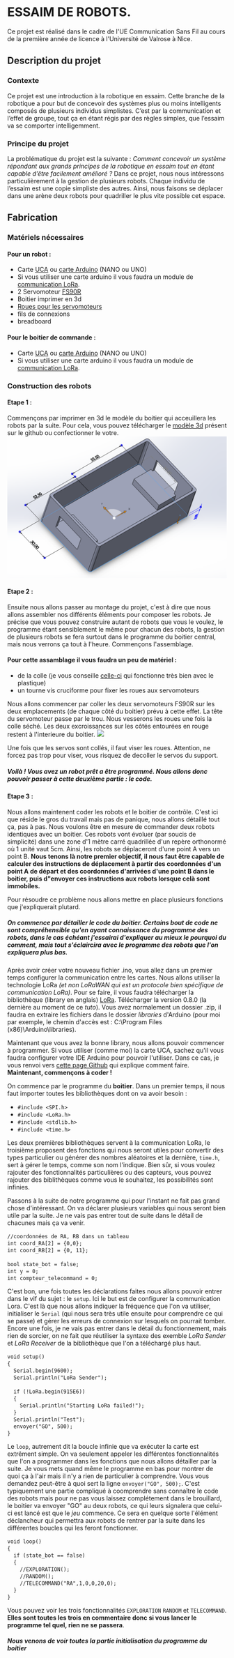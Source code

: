 # **ESSAIM DE ROBOTS.**

Ce projet est réalisé dans le cadre de l'UE Communication Sans Fil au cours de la première année de licence à l'Université de Valrose à Nice.

## Description du projet
### Contexte
Ce projet est une introduction à la robotique en essaim. Cette branche de la robotique a pour but de concevoir des systèmes plus ou moins intelligents composés de plusieurs individus simplistes. C’est par la communication et l’effet de groupe, tout ça en étant régis par des règles simples, que l’essaim va se comporter intelligemment.

### Principe du projet
La problématique du projet est la suivante : *Comment concevoir un système répondant aux grands principes de la robotique en essaim tout en étant capable d’être facilement amélioré ?*
Dans ce projet, nous nous intéressons particulièrement à la gestion de plusieurs robots. Chaque individu de l’essaim est une copie simpliste des autres.
Ainsi, nous faisons se déplacer dans une arène deux robots pour quadriller le plus vite possible cet espace.


## Fabrication
### Matériels nécessaires
#### Pour un robot :
- Carte [UCA](https://github.com/FabienFerrero/UCA21) ou [carte Arduino](https://www.gotronic.fr/art-carte-arduino-nano-12422.htm) (NANO ou UNO)
- Si vous utiliser une carte arduino il vous faudra un module de [communication LoRa](https://www.gotronic.fr/art-shield-firebeetle-lora-tel0121-27836.htm).
- 2 Servomoteur [FS90R](https://www.gotronic.fr/art-servomoteur-fs90r-25838.htm)
- Boitier imprimer en 3d
- [Roues pour les servomoteurs](https://www.gotronic.fr/art-roue-pour-servomoteur-fs90r-25856.htm)
- fils de connexions
- breadboard

#### Pour le boitier de commande :
- Carte [UCA](https://github.com/FabienFerrero/UCA21) ou [carte Arduino](https://www.gotronic.fr/art-carte-arduino-nano-12422.htm) (NANO ou UNO)
- Si vous utiliser une carte arduino il vous faudra un module de [communication LoRa](https://www.gotronic.fr/art-shield-firebeetle-lora-tel0121-27836.htm).

### Construction des robots
#### Etape 1 :
Commençons par imprimer en 3d le modèle du boitier qui acceuillera les robots par la suite.
Pour cela, vous pouvez télécharger le [modèle 3d](https://github.com/Kitsunro/CSF_Robot_Chercheur/blob/main/Impression3D/Boitier1.STL) présent sur le github ou confectionner le votre.
![](https://github.com/Kitsunro/CSF_Robot_Chercheur/blob/main/Impression3D/Capture%20d%E2%80%99%C3%A9cran%202022-05-30%20185653.png)

#### Etape 2 :
Ensuite nous allons passer au montage du projet, c'est à dire que nous allons assembler nos différents éléments pour composer les robots.
Je précise que vous pouvez construire autant de robots que vous le voulez, le programme étant sensiblement le même pour chacun des robots, la gestion de plusieurs robots se fera surtout dans le programme du boitier central, mais nous verrons ça tout à l'heure.
Commençons l'assemblage.
#### Pour cette assamblage il vous faudra un peu de matériel :
- de la colle (je vous conseille [celle-ci](https://www.cdiscount.com/telephonie/accessoires-portable-gsm/tubes-de-colle-glue-adhesif-b-7000-15-ml-vitre-cha/f-1442034-auc2009365374519.html?idOffre=1094297931#mpos=0|mp) qui fonctionne très bien avec le plastique)
- un tourne vis cruciforme pour fixer les roues aux servomoteurs

Nous allons commencer par coller les deux servomoteurs FS90R sur les deux emplacements (de chaque côté du boitier) prévu à cette effet. La tête du servomoteur passe par le trou. Nous vesserons les roues une fois la colle séché. Les deux excroissances sur les côtés entourées en rouge restent à l'interieure du boitier.
![](https://github.com/Kitsunro/CSF_Robot_Chercheur/blob/main/Impression3D/servo_roue_modifi%C3%A9.jpg)

Une fois que les servos sont collés, il faut viser les roues. Attention, ne forcez pas trop pour viser, vous risquez de decoller le servos du support.
##### Voilà ! Vous avez un robot prêt a être programmé. Nous allons donc pouvoir passer à cette deuxième partie : le code.

#### Etape 3 :
Nous allons maintenent coder les robots et le boitier de contrôle. C'est ici que réside le gros du travail mais pas de panique, nous allons détaillé tout ça, pas à pas.
Nous voulons être en mesure de commander deux robots identiques avec un boitier. Ces robots vont évoluer (par soucis de simplicité) dans une zone d'1 mètre carré quadrillée d'un repère orthonormé où 1 unité vaut 5cm.
Ainsi, les robots se déplaceront d'une point A vers un point B. **Nous tenons là notre premier objectif, il nous faut être capable de calculer des instructions de déplacement à partir des coordonnées d'un point A de départ et des coordonnées d'arrivées d'une point B dans le boitier, puis d"envoyer ces instructions aux robots lorsque celà sont immobiles.**

Pour résoudre ce problème nous allons mettre en place plusieurs fonctions que j'expliquerait plutard.
##### On commence par détailler le code du boitier. Certains bout de code ne sont compréhensible qu'en ayant connaissance du programme des robots, dans le cas échéant j'essairai d'expliquer au mieux le pourquoi du comment, mais tout s'éclaircira avec le programme des robots que l'on expliquera plus bas.

Après avoir créer votre nouveau fichier .ino, vous allez dans un premier temps configurer la communication entre les cartes.
Nous allons utiliser la technologie LoRa *(et non LoRaWAN qui est un protocole bien spécifique de communication LoRa)*. Pour se faire, il vous faudra télécharger la bibliothèque (library en anglais) [LoRa](https://www.arduino.cc/reference/en/libraries/lora/). Télécharger la version 0.8.0 (la dernière au moment de ce *tuto*).
Vous avez normalement un dossier .zip, il faudra en extraire les fichiers dans le dossier *libraries* d'Arduino (pour moi par exemple, le chemin d'accès est : C:\Program Files (x86)\Arduino\libraries).

Maintenant que vous avez la bonne library, nous allons pouvoir commencer à programmer. Si vous utiliser (comme moi) la carte UCA, sachez qu'il vous faudra configurer votre IDE Arduino pour pouvoir l'utiliser. Dans ce cas, je vous renvoi vers [cette page Github](https://github.com/FabienFerrero/UCA21) qui explique comment faire.
<br/>**Maintenant, commençons à coder !**

On commence par le programme du **boitier**. Dans un premier temps, il nous faut importer toutes les bibliothèques dont on va avoir besoin :
- `#include <SPI.h>`
- `#include <LoRa.h>`
- `#include <stdlib.h>`
- `#include <time.h>`

Les deux premières bibliothèques servent à la communication LoRa, le troisième proposent des fonctions qui nous seront utiles pour convertir des types particulier ou générer des nombres aléatoires et la dernière, `time.h`, sert à gérer le temps, comme son nom l'indique. Bien sûr, si vous voulez rajouter des fonctionnalités particulières ou des capteurs, vous pouvez rajouter des biblithèques comme vous le souhaitez, les possibilités sont infinies.

Passons à la suite de notre programme qui pour l'instant ne fait pas grand chose d'intéressant. On va déclarer plusieurs variables qui nous seront bien utile par la suite. Je ne vais pas entrer tout de suite dans le détail de chacunes mais ça va venir.
<pre><code>//coordonnées de RA, RB dans un tableau
int coord_RA[2] = {0,0};
int coord_RB[2] = {0, 11};

bool state_bot = false;
int y = 0;
int compteur_telecommand = 0;</code></pre>

C'est bon, une fois toutes les déclarations faites nous allons pouvoir entrer dans le vif du sujet : le `setup`.
Ici le but est de configurer la communication Lora. C'est là que nous allons indiquer la fréquence que l'on va utiliser, initialiser le `Serial` (qui nous sera très utile ensuite pour comprendre ce qui se passe) et gérer les erreurs de connexion sur lesquels on pourrait tomber. Encore une fois, je ne vais pas entrer dans le détail du fonctionnement, mais rien de sorcier, on ne fait que réutiliser la syntaxe des exemble *LoRa Sender* et *LoRa Receiver* de la bibliothèque que l'on a téléchargé plus haut.
<pre><code>void setup()
{
  Serial.begin(9600);
  Serial.println("LoRa Sender");
  
  if (!LoRa.begin(915E6))
  {
    Serial.println("Starting LoRa failed!");
  }
  Serial.println("Test");
  envoyer("GO", 500);
}</pre></code>

Le `loop`, autrement dit la boucle infinie que va exécuter la carte est extrêment simple. On va seulement appeler les différentes fonctionnalités que l'on a programmer dans les fonctions que nous allons détailler par la suite. Je vous mets quand même le programme en bas pour montrer de quoi ça à l'air mais il n'y a rien de particulier à comprendre.
Vous vous demandez peut-être à quoi sert la ligne `envoyer("GO", 500);`. C'est typiquement une partie compliqué à coomprendre sans connaître le code des robots mais pour ne pas vous laissez complétement dans le brouillard, le boitier va envoyer "GO" au deux robots, ce qui leurs signalera que celui-ci est lancé est que le *jeu* commence. Ce sera en quelque sorte l'élément déclancheur qui permettra aux robots de rentrer par la suite dans les différentes boucles qui les feront fonctionner.
<pre><code>void loop()
{
  if (state_bot == false)
  {
    //EXPLORATION();
    //RANDOM();
    //TELECOMMAND("RA",1,0,0,20,0);
  }
}</pre></code>

Vous pouvez voir les trois fonctionnalités `EXPLORATION` `RANDOM` et `TELECOMMAND`. **Elles sont toutes les trois en commentaire donc si vous lancer le programme tel quel, rien ne se passera**.

##### Nous venons de voir toutes la partie *initialisation* du programme du boitier
